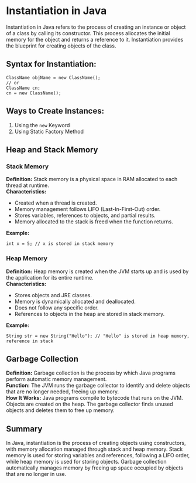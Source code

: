 # Instantiation in Java
Instantiation in Java refers to the process of creating an instance or object of a class by calling its constructor. This process allocates the initial memory for the object and returns a reference to it. Instantiation provides the blueprint for creating objects of the class.

## Syntax for Instantiation:

```
ClassName objName = new ClassName();  
// or
ClassName cn;  
cn = new ClassName();  
```
## Ways to Create Instances:

1. Using the `new` Keyword
2. Using Static Factory Method
## Heap and Stack Memory
### Stack Memory
**Definition:** Stack memory is a physical space in RAM allocated to each thread at runtime.\
**Characteristics:**
- Created when a thread is created.
- Memory management follows LIFO (Last-In-First-Out) order.
- Stores variables, references to objects, and partial results.
- Memory allocated to the stack is freed when the function returns.

**Example:**
```
int x = 5; // x is stored in stack memory
```
### Heap Memory
**Definition:** Heap memory is created when the JVM starts up and is used by the application for its entire runtime.\
**Characteristics:**
- Stores objects and JRE classes.
- Memory is dynamically allocated and deallocated.
- Does not follow any specific order.
- References to objects in the heap are stored in stack memory.

**Example:**

```
String str = new String("Hello"); // "Hello" is stored in heap memory, reference in stack
```
## Garbage Collection
**Definition:** Garbage collection is the process by which Java programs perform automatic memory management.\
**Function:** The JVM runs the garbage collector to identify and delete objects that are no longer needed, freeing up memory.\
**How It Works:**
Java programs compile to bytecode that runs on the JVM.
Objects are created on the heap.
The garbage collector finds unused objects and deletes them to free up memory.
## Summary
In Java, instantiation is the process of creating objects using constructors, with memory allocation managed through stack and heap memory. Stack memory is used for storing variables and references, following a LIFO order, while heap memory is used for storing objects. Garbage collection automatically manages memory by freeing up space occupied by objects that are no longer in use.
